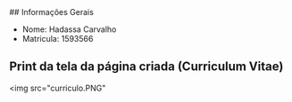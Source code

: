 <!DOCTYPE html>
<html lang="pt-br">
<head>
  <meta charset="UTF-8">
  <meta name="viewport" content="width=device-width, initial-scale=1.0">
</head>
<body>
   ## Informações Gerais


- Nome: Hadassa Carvalho
- Matricula: 1593566

## Print da tela da página criada (Curriculum Vitae)
<img src="curriculo.PNG"

